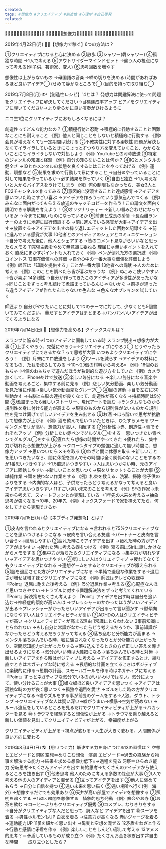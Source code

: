 ```yaml
---
created: 
tags: #想像力 #クリエイティブ #創造性 #心理学 #自己啓発
related:
---
```


📘📘📘📘📘📘📘📘📘📘📘📘📘📘
📘📘📘📘📘📘想像力📘📘📘📘📘📘
📘📘📘📘📘📘📘📘📘📘📘📘📘📘


2019年4月22日(月)
🧞‍♂️【想像力で稼ぐ】6つの方法は？


①クリエイティブになると心に決める
②散歩
③シャワー(朝シャワー)
④孤独な時間
→1人で考える
⑤アウトサイダーマインドセット
→違う人の視点になって考える(例子供、芸術家、変人)
⑥思考回数を増やす

想像性は上がらないもの
→母国語の音楽
→締め切りを決める
(時間があればあるほど良いアイデア◯
(せめて静かなところで◯
(目的を持って取り組む◯


2019年7月8日(月)
🐟【創造性レシピ】14とは？
発想力は問題解決に使って問題をクリエイティブに解決してください→目標達成率アップ
ピアノをクリエイティブに弾いてください→より滑らかに良い演奏がひけるように

ニコ生1位にクリエイティブにおもしろくなるには？

創造性ってどんな能力なの？
①積極行動と忍耐
→積極的に行動することと困難なことにも耐えること
《例》他人と同じことをしないと積極的に行動する
《例》会員が増えなくても一定期間は続ける
②不確実性に対する柔軟性
問題が解決しなくてイライラしているときにちょっとずつやり方を変えていくこと、わからないことにもイライラしないで対処しよう
《例》YouTubeとの同時放送
③特定のジャンルの知識と経験
《例》自分の知らないことは何か？
④IQとメンタルの健全さ
→IQとかメンタルの状態を良くするにはことをやってあげる
《例》運動、瞑想など
⑤結果を求めて行動して形にすること
→自分のやっていることに対して結果を作っているか→必ず結果を作っていく
⑥自由と独立
→1人考えないと人からバイアスをうけてしまう
《例》何の制限もなかったら、美女3人とFC2チャンネルを作ってみる
⑦意図的に没頭することと達成感情
→アイデアを思いついた時にすごい喜ぶ
→アイデアを作ろうっていう意気込んでつくる
《例》みんなに面白がってもらえる放送のキャッチコピーを作ろう！この論文を面白く説明できる解説を考えよう！
⑧オリジナリティー
→新しい組み合わせになっているか
→今までに無いものになっているか
⑨前進と成長の感情
→長距離ランナーのように地道に試行錯誤する
→前に進んでいる感覚が大事→アイデアを出す→放置する→アイデアを出すの繰り返しエディットした回数を記録する
→前に進んでいる感覚が大事
10他者とのアイディアのシェアとコミュニケーション
→自分で考えた後に、他人とシェアする
→皆のコメント見ながらいいなと思ったらメモる
11完璧主義をやめて無意識に委ねる
理屈じゃ無いポイントを入れておく
直感にまかすポイントも入れておく
《例》ペンが倒れた方の選択肢
《例》コイントス
12潜在価値への評価
→自分の中の一番大事な価値を評価しよう
《例》師匠は「知識を提供する」ことが一番大事
13他者への貢献
→人のために考える
《例》このことを調べたら皆が喜ぶだろうな
《例》ぬこみこ使いやすい→皆が喜ぶ
14多様性
→自分が作ってきたこのアイディアが多様性があったかな
→同じことをずっと考え続けて煮詰まっているんじゃないかな
→前提が違ったら違うアイディアが作れたんじゃないか色んな
→色んなオプションを試していく

師匠より
自分がやりたいことに対して1つのテーマに対して、少なくとも5個書いてみてください。
量だすとアイデアはまとまる→バンバンいいアイデアが出てくるようになる


2019年7月14日(日)
🌠【想像力を高める】クイックスキルは？


スランプに陥る時→1つのアイデアに固執している時
スランプ脱出→想像力が大事
①上手くやろう、完璧にやろう×→クリエイティブにやろう◯
どうやったらクリエイティブにできるかな？って思考が大事
いつもよりクリエイティブにやろう！
《例》月末にエロ放送をしよう
②ツールを減らす
→アイデアの材料になるもの、たねを減らしてみる
→10〜20個の材料から考える×
《例》16個のおもちゃ→4個のおもちゃで遊んだほうが独創的な遊び方をしていた
《例》カメラ無くして、iPhoneだけで放送
③楽しい気分になる
→楽しい気分になる音楽や動画を考えるごと、集中する前に見る
《例》悲しい気分動画、楽しい気分動画を見た後に作業→楽しい気分動画見たグループ◯
④目の運動
→目を左右に30秒動かす
→右脳と左脳の連携が良くなって、創造性が高くなる
→持続時間は9分間
⑤煮詰まったら難しいストーリー、現代アートを読む
→ランダムなものから規則性を身に付ける能力が高まる
→現実のものから規則性がないものから規則性を見つけ繋げて新しいアイデアを生み出せる
⑥お酒
→ほろ酔いで思考が拡散して想像力が上がる
《例》酒を飲んで思いついたときは、ひたすらメモる
ワーキングメモリが高い、想像力が高い、相反する
⑦分析性→赤、創造性→青でそれぞれアップ
《例》分析したい赤ペンでグルグル◯をする
　思いつきたい青ペンでグルグル◯をする
⑧疲れたら想像の時間がやってきた
→疲れたら、集中力が切れたら想像力が上がる
→クローンタイプの勉強に適して無い時間に、想像力アップ
→思いついたらメモを取る
⑧わざと間に休憩を取る
→新しいことを思いつきたいなら、間に休憩を挟んでその時間は全く関係のないことをするのが1番思いつきやすい
→1.5倍思いつきやすい
→人は思いつかない時、元のアイデアに固執しやすい
→新しいことを思いつく→脳をリセットすることが大事
⑨単純作業
→頭を使わない作業をする
《例》札束を数える、洗濯、掃除
⑩子供のふりをする
→内向的な人ほど、子供だったらどう考えるかなって考えると良いアイデア思いつきやすい
11すごい遠い未来のことを考える
《例》SFの作家→未来から考えて、スマートフォンとか実現している
→1年先の未来を考える→抽象思考が強くなる→10年、20年先
《例》オックスフォードで家を構えてたら、何をしてきたら実現できるか


2019年7月15日(月)
😈【ネブディブ発想術】とは？


①皮肉を言われるとクリエイティブになる
→言われると75%クリエイティブなことを思いつけるようになる
→皮肉を言い合える友達
→パートナーと皮肉を言い合う×→破局しやすい
②疲れた時こそアイデアを出す
→疲れた時の方がアイデアが出やすい
→疲れた時に考える癖をつける
《例》寝る前にSiriに話しかけながらメモをする
③集中力が落ちたらクリエイティブになる
→集中力が切れやすい→アイデアを思いつきやすい
④気にしい人はクリエイティブ
→疲れてなくてもクリエイティブになれる
→連想ゲームをするとクリエイティブが鍛えられる
⑤脳を退屈させた方がクリエイティブになる
→単純で退屈な作業をする→退屈さが増せば増すほどクリエイティブになる
《例》師匠はテレビの収録中
『Point』退屈に耐えた後考える
《例》15分退屈作業→考える
⑥心配症な人ほど思いつきやすい
→トラブルに対する問題解決法をずっと考えてくれている
『Point』解決策をたくさん考えよう
『Point』アイデアを出す時は自分を追い込む→神経症的傾向が高い人は
→プレッシャーのかかったほうがいいアイデアが出る→プレッシャーがかったらいいアイデアが出るって言い聞かす
→鬱傾向になりやすい人はクリエイティビティが高い
⑦ADHDの人はクリエイティビティが高い
→クリエイティビティが高まる理由
1常識にとらわれない
2事前知識にとらわれない
→もし自分に常識がなかったらどう考えるだろうか、事前知識がなかったらどう考えるだろうかって考える
⑧落ち込むと分析能力が高まる
→ メンタル落ち込んでいる時、嘘に騙されなくなったりとか分析能力が上がったり、空間認知能力が上がったりする→落ち込んでるときの方が正しい答えを導き出せるようになる
→気分がいい時は大雑把になる→落ち込んでいる時と対極
→新しいアイデアを作る時はポジティブに考える
→アイデアを修正するとき、練り直すときはネガティブな時に考える
→長期的な計画を立てるときはポジティブに楽観的に作る→短期の計画、スモールゴールを作る時はネガティブに考える
『Point』ずっとネガティブな気分でいるのがいいわけではない。気分によって、使い分けることが大事
⑨嫌な奴ほど良いアイデアを思いつく
→アイデアは孤独な時の方が良く思いつく→孤独や退屈を愛せ
→ズルをした時の方がクリエイティブになる→嘘やズルをする事が前提のゲームをする→人狼、ダウト、トランプ
→クリエイティブな人は疑い深い→嘘がうまい→横暴→空気が読めない
→ルール違反をしているところを見るだけでクリエイティビティが上がる→バカッターを見る
⑩トラウマを経験すると想像性が上がる
→トラウマを乗り越えると新しい価値を見出してクリエイティビティが上がる、幸福度が上がる

クリエイティビティが上がる→視点が変わる→人生が大きく変わる、人間関係が良い方向に変わる



2019年8月4日(日)
🌎【思いつく力】解決する力を身につける13の習慣は？
空想とエピソードと洞察
空想＝めりこむ想像　演劇
エピソード＝過去の経験から物事を解決する能力
→結果を求める想像力低下×→過程を見る
洞察＝ひらめき能力
分岐思考→たくさんアイデアを出す
終始思考→たくさんのアイデアから使えるところを抜き出す
①他者思考
他人のために考える多数の視点が大事
②1人で考える他の人のアイディアと混ぜる
③立ってアイデアを出す
③他人に褒めてもらう
→自分に自信を持つ
④遠い未来を思い描く
⑤遠い場所へ行く(例　海外)
→想像するだけでも効果あり
⑥天井が高い部屋でアイデアを想像する
⑦照明を暗くする
→150lx 暗闇を想像する　抽象的思考発動
《例》教会やお寺
⑧お茶を飲む
→コーヒーよりもクリエイティブ優秀
⑨コスプレ、なりきりをする
→自分がクリエイティブな人だと思って、詩人など
アイデアを出す
⑩スーツを着る
→男性ホルモンもUP
白衣を着る
→注意力が高くなる
赤いジャージを着る
→運動能力UP
11夢を細かく思い出す
→現実と空想を混ぜる
12矛盾をわざと作る
→行動と感情に矛盾を作る
《例》楽しいことをしんどい顔して考える
13ヤヌス的思考？＝矛盾しているものが成り立つ
《例》たくさんお金を稼ぎ出す⇄自由な時間
　　成り立つとしたら？
